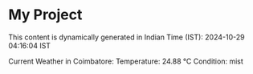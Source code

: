 # My Project

This content is dynamically generated in Indian Time (IST): 2024-10-29 04:16:04 IST


Current Weather in Coimbatore:
Temperature: 24.88 °C
Condition: mist
